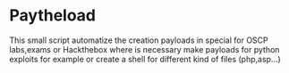# Paytheload
This small script automatize the creation payloads in special for OSCP labs,exams or Hackthebox where is necessary make payloads for python exploits for example or create a shell for different kind of files (php,asp...)
